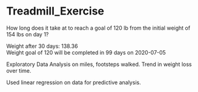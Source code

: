 # Treadmill_Exercise

How long does it take at to reach a goal of 120 lb from the initial weight of 154 lbs on day 1?

Weight after 30 days: 138.36  
Weight goal of 120 will be completed in 99 days on 2020-07-05

Exploratory Data Analysis on miles, footsteps walked. Trend in weight loss over time.

Used linear regression on data for predictive analysis.
